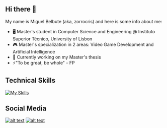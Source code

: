 ## Hi there 👋

My name is Miguel Belbute (aka, zorrocris) and here is some info about me:

- 🖥️ Master's student in Computer Science and Engineering @ Instituto Superior Técnico, University of Lisbon
- 🎮 Master's specialization in 2 areas: Video Game Development and Artificial Intelligence
- 🤔 Currently working on my Master's thesis
- ⚡"To be great, be whole" - FP
  
## Technical Skills
[![My Skills](https://skillicons.dev/icons?i=unity,unreal,cs,cpp,py,matlab)](https://skillicons.dev)

## Social Media

[![alt text][1.1]][1]
[![alt text][1.2]][2]

[1.1]: https://static-00.iconduck.com/assets.00/itch-io-icon-256x256-0aig5hor.png
[1.2]: https://github.com/gauravghongde/social-icons/blob/master/PNG/Color/LinkedIN.png


[1]: https://zorrocrisis.itch.io/
[2]: https://www.linkedin.com/in/miguelbelbute/




